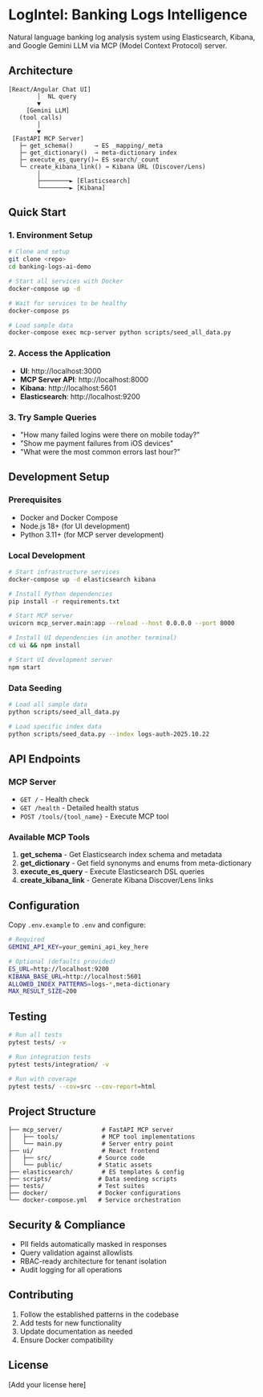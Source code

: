 # LogIntel: Banking Logs Intelligence

Natural language banking log analysis system using Elasticsearch, Kibana, and Google Gemini LLM via MCP (Model Context Protocol) server.

## Architecture

```
[React/Angular Chat UI]
        │  NL query
        ▼
     [Gemini LLM]
   (tool calls)
        │
        ▼
 [FastAPI MCP Server]
   ├─ get_schema()      → ES _mapping/_meta
   ├─ get_dictionary()  → meta-dictionary index
   ├─ execute_es_query()→ ES search/_count
   └─ create_kibana_link() → Kibana URL (Discover/Lens)
        │
        ├────────► [Elasticsearch]
        └────────► [Kibana]
```

## Quick Start

### 1. Environment Setup

```bash
# Clone and setup
git clone <repo>
cd banking-logs-ai-demo

# Start all services with Docker
docker-compose up -d

# Wait for services to be healthy
docker-compose ps

# Load sample data
docker-compose exec mcp-server python scripts/seed_all_data.py
```

### 2. Access the Application

- **UI**: http://localhost:3000
- **MCP Server API**: http://localhost:8000
- **Kibana**: http://localhost:5601
- **Elasticsearch**: http://localhost:9200

### 3. Try Sample Queries

- "How many failed logins were there on mobile today?"
- "Show me payment failures from iOS devices"
- "What were the most common errors last hour?"

## Development Setup

### Prerequisites

- Docker and Docker Compose
- Node.js 18+ (for UI development)
- Python 3.11+ (for MCP server development)

### Local Development

```bash
# Start infrastructure services
docker-compose up -d elasticsearch kibana

# Install Python dependencies
pip install -r requirements.txt

# Start MCP server
uvicorn mcp_server.main:app --reload --host 0.0.0.0 --port 8000

# Install UI dependencies (in another terminal)
cd ui && npm install

# Start UI development server
npm start
```

### Data Seeding

```bash
# Load all sample data
python scripts/seed_all_data.py

# Load specific index data
python scripts/seed_data.py --index logs-auth-2025.10.22
```

## API Endpoints

### MCP Server

- `GET /` - Health check
- `GET /health` - Detailed health status
- `POST /tools/{tool_name}` - Execute MCP tool

### Available MCP Tools

1. **get_schema** - Get Elasticsearch index schema and metadata
2. **get_dictionary** - Get field synonyms and enums from meta-dictionary
3. **execute_es_query** - Execute Elasticsearch DSL queries
4. **create_kibana_link** - Generate Kibana Discover/Lens links

## Configuration

Copy `.env.example` to `.env` and configure:

```bash
# Required
GEMINI_API_KEY=your_gemini_api_key_here

# Optional (defaults provided)
ES_URL=http://localhost:9200
KIBANA_BASE_URL=http://localhost:5601
ALLOWED_INDEX_PATTERNS=logs-*,meta-dictionary
MAX_RESULT_SIZE=200
```

## Testing

```bash
# Run all tests
pytest tests/ -v

# Run integration tests
pytest tests/integration/ -v

# Run with coverage
pytest tests/ --cov=src --cov-report=html
```

## Project Structure

```
├── mcp_server/           # FastAPI MCP server
│   ├── tools/            # MCP tool implementations
│   └── main.py           # Server entry point
├── ui/                   # React frontend
│   ├── src/             # Source code
│   └── public/          # Static assets
├── elasticsearch/        # ES templates & config
├── scripts/             # Data seeding scripts
├── tests/               # Test suites
├── docker/              # Docker configurations
└── docker-compose.yml   # Service orchestration
```

## Security & Compliance

- PII fields automatically masked in responses
- Query validation against allowlists
- RBAC-ready architecture for tenant isolation
- Audit logging for all operations

## Contributing

1. Follow the established patterns in the codebase
2. Add tests for new functionality
3. Update documentation as needed
4. Ensure Docker compatibility

## License

[Add your license here]